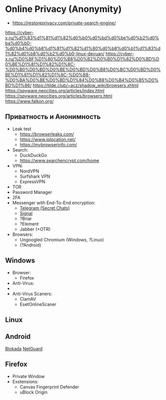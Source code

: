 # Online Privacy (Anonymity)
* https://restoreprivacy.com/private-search-engine/

https://cyber-x.ru/%d1%83%d1%81%d1%82%d0%b0%d0%bd%d0%be%d0%b2%d0%ba%d0%b0-%d0%b4%d0%b8%d1%81%d1%82%d1%80%d0%b8%d0%b1%d1%83%d1%82%d0%b8%d0%b2%d0%b0-linux-devuan/
https://cyber-x.ru/%D0%BF%D1%80%D0%B8%D0%B2%D0%B0%D1%82%D0%BD%D0%BE%D1%81%D1%82%D1%8C-%D0%B0%D0%BD%D0%BE%D0%BD%D0%B8%D0%BC%D0%BD%D0%BE%D1%81%D1%82%D1%8C-%D0%B8-%D0%BA%D0%BE%D0%BD%D1%84%D0%B8%D0%B4%D0%B5%D0%BD%D1%86/
https://tilde.club/~acz/shadow_wiki/browsers.xhtml
https://spyware.neocities.org/articles/index.html
https://spyware.neocities.org/articles/browsers.html
https://www.falkon.org/

## Приватность и Анонимность
- Leak test
  - https://browserleaks.com/
  - https://www.iplocation.net/
  - https://mybrowserinfo.com/
- Search:
  - DuckDuckGo
  - https://www.searchencrypt.com/home
- VPN:
  - NordVPN
  - Surfshark VPN
  - ExpressVPN
- TOR
- Password Manager
- 2FA
- Messenger with End-To-End encryption:
  - [Telegram (Secret Chats)](https://telegram.org/)
  - [Signal](https://signal.org/)
  - ?Briar
  - ?Element
  - Jabber (+OTR)
- Browsers:
  - Ungoogled Chromium (Windows, ?Linux)
  - (?Android)


## Windows
- Browser:
  - Firefox
- Anti-Virus:
- 
- Anti-Virus Scaners:
  - ClamAV
  - EsetOnlineScaner

## Linux

## Android
[Blokada](https://blokada.org/)
[NetGuard](https://netguard.me/)

## Firefox
- Private Window
- Exstensions:
  - Canvas Fingerprint Defender
  - uBlock Origin
